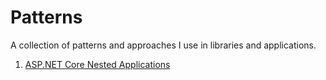 # Patterns

A collection of patterns and approaches I use in libraries and applications.

1. [ASP.NET Core Nested Applications](AspNetCoreNestedApps)
